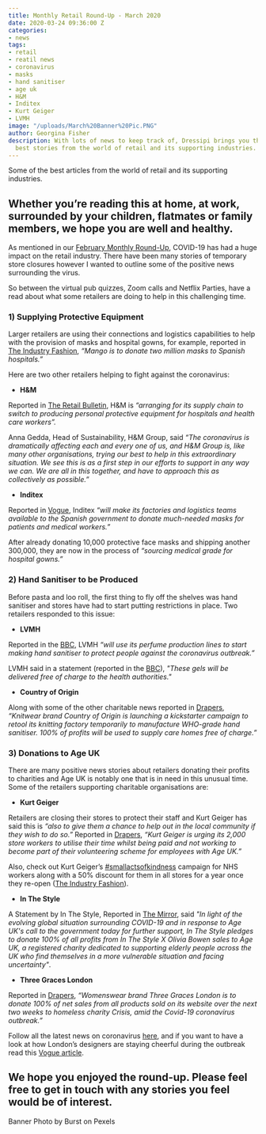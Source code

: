 ```yaml
---
title: Monthly Retail Round-Up - March 2020
date: 2020-03-24 09:36:00 Z
categories:
- news
tags:
- retail
- reatil news
- coronavirus
- masks
- hand sanitiser
- age uk
- H&M
- Inditex
- Kurt Geiger
- LVMH
image: "/uploads/March%20Banner%20Pic.PNG"
author: Georgina Fisher
description: With lots of news to keep track of, Dressipi brings you this month's
  best stories from the world of retail and its supporting industries.
---
```


Some of the best articles from the world of retail and its supporting industries.

## Whether you’re reading this at home, at work, surrounded by your children, flatmates or family members, we hope you are well and healthy.

As mentioned in our [February Monthly Round-Up](https://dressipi.com/blog/monthly-retail-round-up-february-2020/), COVID-19 has had a huge impact on the retail industry. There have been many stories of temporary store closures however I wanted to outline some of the positive news surrounding the virus. 

So between the virtual pub quizzes, Zoom calls and Netflix Parties, have a read about what some retailers are doing to help in this challenging time.


### 1) Supplying Protective Equipment

Larger retailers are using their connections and logistics capabilities to help with the provision of masks and hospital gowns, for example, reported in [The Industry Fashion](https://www.theindustry.fashion/mango-donates-two-million-masks-to-spanish-hospitals-in-covid-19-fight/), *“Mango is to donate two million masks to Spanish hospitals.”*

Here are two other retailers helping to fight against the coronavirus:

* **H&M**

Reported in [The Retail Bulletin](https://www.theretailbulletin.com/fashion/hm-group-to-supply-protective-equipment-for-hospitals-23-03-2020/), H&M is *“arranging for its supply chain to switch to producing personal protective equipment for hospitals and health care workers”.*

Anna Gedda, Head of Sustainability, H&M Group, said *“The coronavirus is dramatically affecting each and every one of us, and H&M Group is, like many other organisations, trying our best to help in this extraordinary situation. We see this is as a first step in our efforts to support in any way we can. We are all in this together, and have to approach this as collectively as possible.”*

* **Inditex**

Reported in [Vogue](https://www.vogue.com/article/zara-inditex-coronvirus-masks-hospital-gowns), Inditex *“will make its factories and logistics teams available to the Spanish government to donate much-needed masks for patients and medical workers.”*

After already donating 10,000 protective face masks and shipping another 300,000, they are now in the process of *“sourcing medical grade for hospital gowns.”*

### 2) Hand Sanitiser to be Produced

Before pasta and loo roll, the first thing to fly off the shelves was hand sanitiser and stores have had to start putting restrictions in place. Two retailers responded to this issue:

* **LVMH**

Reported in the [BBC](https://www.bbc.co.uk/news/business-51868756), LVMH *“will use its perfume production lines to start making hand sanitiser to protect people against the coronavirus outbreak.”*

LVMH said in a statement (reported in the [BBC](https://www.bbc.co.uk/news/business-51868756)), *"These gels will be delivered free of charge to the health authorities."*

* **Country of Origin**

Along with some of the other charitable news reported in [Drapers](https://www.drapersonline.com/news/thinking-positive-fashions-coronavirus-relief-efforts/7039880.article?blocktitle=More-News&contentID=15728), *“Knitwear brand Country of Origin is launching a kickstarter campaign to retool its knitting factory temporarily to manufacture WHO-grade hand sanitiser. 100% of profits will be used to supply care homes free of charge.”*

### 3) Donations to Age UK

There are many positive news stories about retailers donating their profits to charities and Age UK is notably one that is in need in this unusual time. Some of the retailers supporting charitable organisations are:

* **Kurt Geiger**

Retailers are closing their stores to protect their staff and Kurt Geiger has said this is *“also to give them a chance to help out in the local community if they wish to do so.”* Reported in [Drapers](https://www.drapersonline.com/news/thinking-positive-fashions-coronavirus-relief-efforts/7039880.article?blocktitle=More-News&contentID=15728), *“Kurt Geiger is urging its 2,000 store workers to utilise their time whilst being paid and not working to become part of their volunteering scheme for employees with Age UK.”*

Also, check out Kurt Geiger’s [#smallactsofkindness](https://twitter.com/KurtGeiger/status/1242074516010012673) campaign for NHS workers along with a 50% discount for them in all stores for a year once they re-open ([The Industry Fashion](https://www.theindustry.fashion/kurt-geiger-ceo-gives-up-his-salary-for-a-year-as-business-supports-nhs-workers/?utm_source=rss&utm_medium=rss&utm_campaign=kurt-geiger-ceo-gives-up-his-salary-for-a-year-as-business-supports-nhs-workers)).

* **In The Style**

A Statement by In The Style, Reported in [The Mirror](https://www.mirror.co.uk/3am/celebrity-news/coronavirus-olivia-bowen-donates-100-21710549), said *"In light of the evolving global situation surrounding COVID-19 and in response to Age UK's call to the government today for further support, In The Style pledges to donate 100% of all profits from In The Style X Olivia Bowen sales to Age UK, a registered charity dedicated to supporting elderly people across the UK who find themselves in a more vulnerable situation and facing uncertainty"*.

* **Three Graces London**

Reported in [Drapers](https://www.drapersonline.com/news/three-graces-to-donate-net-sales-to-crisis/7039849.article), *“Womenswear brand Three Graces London is to donate 100% of net sales from all products sold on its website over the next two weeks to homeless charity Crisis, amid the Covid-19 coronavirus outbreak.”*


Follow all the latest news on coronavirus [here](https://www.drapersonline.com/news/coronavirus), and if you want to have a look at how London’s designers are staying cheerful during the outbreak read this [Vogue article](https://www.vogue.co.uk/news/article/london-designers-coronavirus?utm_medium=email&utm_source=Vogue%20Daily&utm_campaign=Vogue%20Daily_2020-03-23&utm_content=5%20Vogue%20Beauty%20Editors%20On%20Their%20Ultimate%20DIY%20Home%20Facials).

## We hope you enjoyed the round-up. Please feel free to get in touch with any stories you feel would be of interest.

Banner Photo by Burst on Pexels